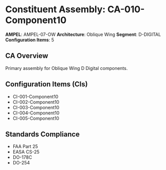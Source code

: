 # Constituent Assembly: CA-010-Component10

**AMPEL**: AMPEL-07-OW
**Architecture**: Oblique Wing
**Segment**: D-DIGITAL
**Configuration Items**: 5

## CA Overview
Primary assembly for Oblique Wing D Digital components.

## Configuration Items (CIs)
- CI-001-Component10
- CI-002-Component10
- CI-003-Component10
- CI-004-Component10
- CI-005-Component10

## Standards Compliance
- FAA Part 25
- EASA CS-25
- DO-178C
- DO-254
